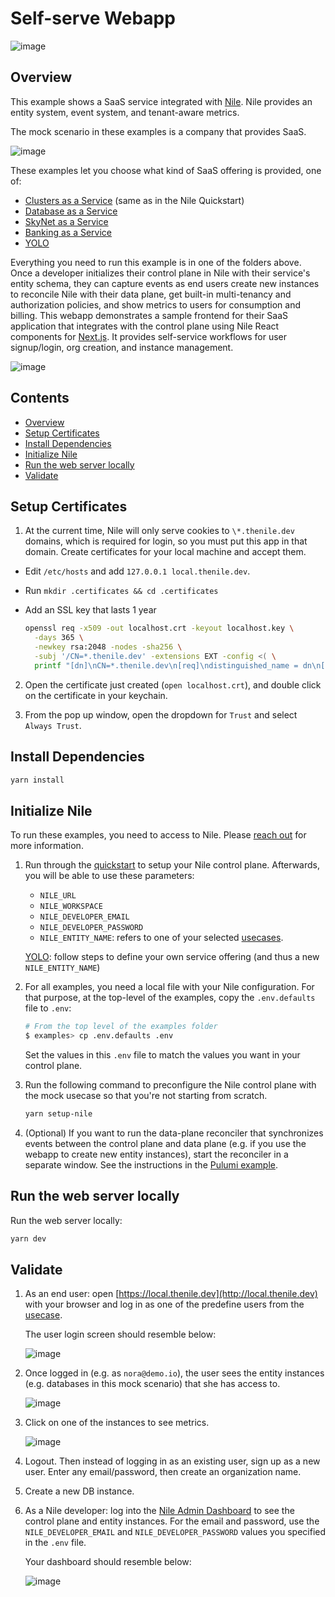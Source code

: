 # Self-serve Webapp

![image](../images/Nile-text-logo.png)

## Overview

This example shows a SaaS service integrated with [Nile](https://thenile.dev/). 
Nile provides an entity system, event system, and tenant-aware metrics.

The mock scenario in these examples is a company that provides SaaS.

![image](../images/saas.png)

These examples let you choose what kind of SaaS offering is provided, one of:

- [Clusters as a Service](../usecases/clusters/) (same as in the Nile Quickstart)
- [Database as a Service](../usecases/DB/)
- [SkyNet as a Service](../usecases/SkyNet/)
- [Banking as a Service](../usecases/Banking/)
- [YOLO](../usecases/README.md#yolo)

Everything you need to run this example is in one of the folders above.
Once a developer initializes their control plane in Nile with their service's entity schema, they can capture events as end users create new instances to reconcile Nile with their data plane, get built-in multi-tenancy and authorization policies, and show metrics to users for consumption and billing.
This webapp demonstrates a sample frontend for their SaaS application that integrates with the control plane using Nile React components for [Next.js](https://nextjs.org/).
It provides self-service workflows for user signup/login, org creation, and instance management.

![image](../images/webapp.png)

## Contents

* [Overview](#overview)
* [Setup Certificates](#setup-certificates)
* [Install Dependencies](#install-dependencies)
* [Initialize Nile](#initialize-nile)
* [Run the web server locally](#run-the-web-server-locally)
* [Validate](#validate)

## Setup Certificates

1. At the current time, Nile will only serve cookies to `\*.thenile.dev` domains, which is required for login, so you must put this app in that domain. Create certificates for your local machine and accept them.

- Edit `/etc/hosts` and add `127.0.0.1 local.thenile.dev`.
- Run `mkdir .certificates && cd .certificates`
- Add an SSL key that lasts 1 year

   ```bash
   openssl req -x509 -out localhost.crt -keyout localhost.key \
     -days 365 \
     -newkey rsa:2048 -nodes -sha256 \
     -subj '/CN=*.thenile.dev' -extensions EXT -config <( \
     printf "[dn]\nCN=*.thenile.dev\n[req]\ndistinguished_name = dn\n[EXT]\nsubjectAltName=DNS:*.thenile.dev\nkeyUsage=digitalSignature\nextendedKeyUsage=serverAuth")
   ```

2. Open the certificate just created (`open localhost.crt`), and double click on the certificate in your keychain.

3. From the pop up window, open the dropdown for `Trust` and select `Always Trust`.

## Install Dependencies

```bash
yarn install
```

## Initialize Nile

To run these examples, you need to access to Nile. Please [reach out](https://www.thenile.dev) for more information.

1. Run through the [quickstart](../quickstart) to setup your Nile control plane. Afterwards, you will be able to use these parameters:

   - `NILE_URL`
   - `NILE_WORKSPACE`
   - `NILE_DEVELOPER_EMAIL`
   - `NILE_DEVELOPER_PASSWORD`
   - `NILE_ENTITY_NAME`: refers to one of your selected [usecases](../usecases/).

   [YOLO](../usecases/README.md#yolo): follow steps to define your own service offering (and thus a new `NILE_ENTITY_NAME`)

2. For all examples, you need a local file with your Nile configuration.
For that purpose, at the top-level of the examples, copy the `.env.defaults` file to `.env`:

   ```bash
   # From the top level of the examples folder
   $ examples> cp .env.defaults .env
   ```

   Set the values in this `.env` file to match the values you want in your control plane.

3. Run the following command to preconfigure the Nile control plane with the mock usecase so that you're not starting from scratch.

   ```bash
   yarn setup-nile
   ```

4. (Optional) If you want to run the data-plane reconciler that synchronizes events between the control plane and data plane (e.g. if you use the webapp to create new entity instances), start the reconciler in a separate window.  See the instructions in the [Pulumi example](../data-plane/pulumi/).

## Run the web server locally

Run the web server locally:

```bash
yarn dev
```

## Validate

1. As an end user: open [https://local.thenile.dev](http://local.thenile.dev) with your browser and log in as one of the predefine users from the [usecase](../usecases/).

   The user login screen should resemble below:

   ![image](images/login.png)

2. Once logged in (e.g. as `nora@demo.io`), the user sees the entity instances (e.g. databases in this mock scenario) that she has access to.

   ![image](images/instances.png)

3. Click on one of the instances to see metrics.

   ![image](images/metrics.png)

4. Logout. Then instead of logging in as an existing user, sign up as a new user.  Enter any email/password, then create an organization name.

5. Create a new DB instance.

6. As a Nile developer: log into the [Nile Admin Dashboard](https://nad.thenile.dev/) to see the control plane and entity instances.
For the email and password, use the `NILE_DEVELOPER_EMAIL` and `NILE_DEVELOPER_PASSWORD` values you specified in the `.env` file.

   Your dashboard should resemble below:

   ![image](images/nad.png)
